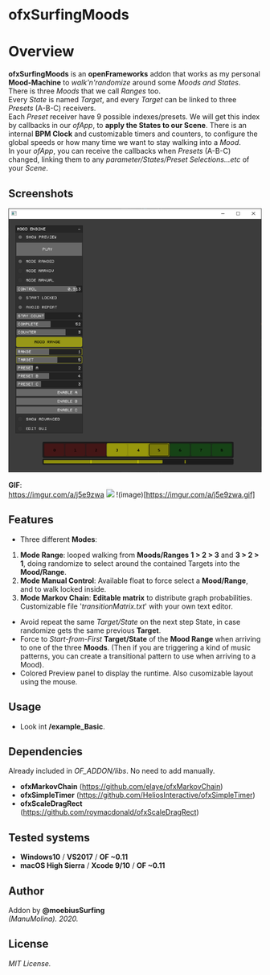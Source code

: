 ofxSurfingMoods
=============================

# Overview
**ofxSurfingMoods** is an **openFrameworks** addon that works as my personal **Mood-Machine** to *walk'n'randomize* around some *Moods and States*.  
There is three *Moods* that we call *Ranges* too.  
Every *State* is named *Target*, and every *Target* can be linked to three *Presets* (A-B-C) receivers.  
Each *Preset* receiver have 9 possible indexes/presets. We will get this index by callbacks in our *ofApp*, to **apply the States to our Scene**.
There is an internal **BPM Clock** and customizable timers and counters, to configure the global speeds or how many time we want to stay walking into a *Mood*.  
In your *ofApp*, you can receive the callbacks when *Presets* (A-B-C) changed, linking them to any *parameter/States/Preset Selections...etc* of your *Scene*.

## Screenshots
![image](/readme_images/Capture1.PNG?raw=true "image")  

**GIF**:  
https://imgur.com/a/j5e9zwa
<img src="https://imgur.com/a/j5e9zwa.gif"/>
!(image)[https://imgur.com/a/j5e9zwa.gif]


## Features
- Three different **Modes**:
1. **Mode Range**: looped walking from **Moods/Ranges** **1 > 2 > 3** and **3 > 2 > 1**, doing randomize to select around the contained Targets into the **Mood/Range**.
2. **Mode Manual Control**: Available float to force select a **Mood/Range**, and to walk locked inside.
3. **Mode Markov Chain**: **Editable matrix** to distribute graph probabilities. Customizable file '*transitionMatrix.txt*' with your own text editor. 
- Avoid repeat the same *Target/State* on the next step State, in case randomize gets the same previous **Target**.
- Force to *Start-from-First* **Target/State** of the **Mood Range** when arriving to one of the three **Moods**. (Then if you are triggering a kind of music patterns, you can create a transitional pattern to use when arriving to a Mood).
- Colored Preview panel to display the runtime. Also cusomizable layout using the mouse.

## Usage
 - Look int **/example_Basic**.

## Dependencies
Already included in *OF_ADDON/libs*. No need to add manually.
- **ofxMarkovChain** (https://github.com/elaye/ofxMarkovChain)
- **ofxSimpleTimer** (https://github.com/HeliosInteractive/ofxSimpleTimer)
- **ofxScaleDragRect** (https://github.com/roymacdonald/ofxScaleDragRect)

## Tested systems
- **Windows10** / **VS2017** / **OF ~0.11**
- **macOS High Sierra** / **Xcode 9/10** / **OF ~0.11**

## Author
Addon by **@moebiusSurfing**  
*(ManuMolina). 2020.*

## License
*MIT License.*